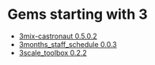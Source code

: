# Gems starting with 3

- [3mix-castronaut 0.5.0.2](https://github.com/docker-rubygem/3mix-castronaut)
- [3months_staff_schedule 0.0.3](https://github.com/docker-rubygem/3months_staff_schedule)
- [3scale_toolbox 0.2.2](https://github.com/docker-rubygem/3scale_toolbox)
